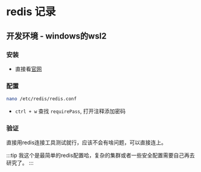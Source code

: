 # redis 记录

## 开发环境 - windows的wsl2

### 安装
- 直接看[官网](https://redis.io/docs/latest/operate/oss_and_stack/install/archive/install-redis/install-redis-on-windows/)

### 配置

```bash
nano /etc/redis/redis.conf
```

- `ctrl + w` 查找 `requirePass`, 打开注释添加密码

### 验证

直接用redis连接工具测试就行，应该不会有啥问题，可以直接连上。

:::tip
我这个是最简单的redis配置哈，复杂的集群或者一些安全配置需要自己再去研究了。
:::
